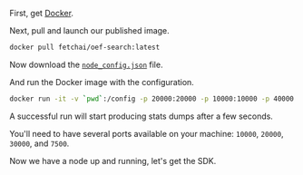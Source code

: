 <!--
## Pull

Clone the repo:

```python
git clone https://github.com/fetchai/oef-search-pluto && cd oef-search-pluto
```

!!! Warning
	At 13/6/2019, the correct code was still in private repo and cloning the above link did not function correctly.
	

Checkout the master branch:

``` bash
git checkout master
```

If you are only going to run a standalone single node, you only need the `scripts` directory from the repo.

-->

First, get <a href="https://www.docker.com/get-started">Docker</a>.

Next, pull and launch our published image.

``` bash
docker pull fetchai/oef-search:latest
```

Now download the <a href="/oef/assets/node_config.json" download="">`node_config.json`</a> file.

And run the Docker image with the configuration.

``` bash
docker run -it -v `pwd`:/config -p 20000:20000 -p 10000:10000 -p 40000:40000 -p 7500 fetchai/oef-search:latest node no_sh --config_file /config/node_config.json
```

A successful run will start producing stats dumps after a few seconds. 

You'll need to have several ports available on your machine: `10000`, `20000`, `30000`, and `7500`.

<!--
``` bash
sudo python3 scripts/launch.py -c ./scripts/launch_config.json
```


You are now running a full OEF node. It contains a core node on `port 10000` connected to a search node on `port 20000`.

The `launch_config.json` file in the `scripts` directory configures port forwarding on the host machine. By default, the `scripts` directory is mounted onto the container.

The `image` entry in the same file defaults to the Fetch.AI public image on 

The `config_file` entry points to `/config/node_config.json` which has a whole bunch of options for each node's setup.

Node content is in `/docker-images/config`. 





<H3>Running the container in the background</H3>

First, configure logging on the node.

1. Create a folder `logs` in the current directory.
2. Open `scripts/node_config.json` and update `log_dir` to `"log_dir": "/logs",`.
3. Open `scripts/launch_config.json` and extend the `params` list with: `"-v", "$PWD/logs:/logs"`. `$PWD` grabs the full path to the project root.

Now launch the node with the `background` flag.

``` bash
python3 scripts/launch.py -c ./scripts/launch_config.json --background
```

You will see `search.log`, `core.log`, etc. in the `/logs` directory.

To stop a running Docker image, run `docker ps` and copy the `CONTAINERID`. Then run `docker kill CONTAINERID`. To kill all running Docker images, run `docker kill $(docker ps -q)`.




## Verify

The verification demo allows an agent to connect to the network and issue a network-wide query for weather data in a particular location. The network nodes broadcast and propagate the location-based query. 

Use `docker-images/demo_network.py` to start multiple nodes at once. There are a number of option flags: 

* `--num_nodes` specifies the number of nodes. 
* `--run_director` positions each node in a UK city and registers a weather agent on each node. Cities are ordered by population and start at London. 
* `--link` connects nodes to each other by a list of tuples representing source:destination `SRC:DST`.
* `--http_port_map` enables the HTTP search endpoint on individual nodes. It contains a list of `ID:PORT` entries, where the `ID` is `0`-`num_nodes` and `PORT` is a unique port number for each node.
* Access the HTTP interface with `https://localhost:PORT`. 
 
 
For example, start two connected nodes:

```bash
python3 docker-images/demo_network.py --num_nodes 2 --link 0:1 --http_port_map 0:7500 --log_dir `pwd`/docker-images/logs/ --run_director
```

The above command runs two full nodes, two search nodes, and two oef-core nodes. Core nodes are connected to their search nodes. 

The `--link` argument connects the two nodes. Agents talk to each other via search ports. The SDK does not need to know about these ports.

The ports for the running nodes are as follows:

<center>

| Node   |      Search Port      |  Core Port |
|----------|:-------------:|------:|
| 1 |  20000 | 10000 |
| 2 |    20001   |   10001 |

</center>


Let's try another example. Start three connected nodes, where every node is connected to every other node, and two of the nodes have `http` interfaces:

```bash
python3 docker-images/demo_network.py --num_nodes 3 --link 0:1 0:2 1:0 1:2 2:0 2:0 --http_port_map 0:7500 1:7501 --log_dir `pwd`/docker-images/logs/ --run_director
```

-->

Now we have a node up and running, let's get the SDK.
